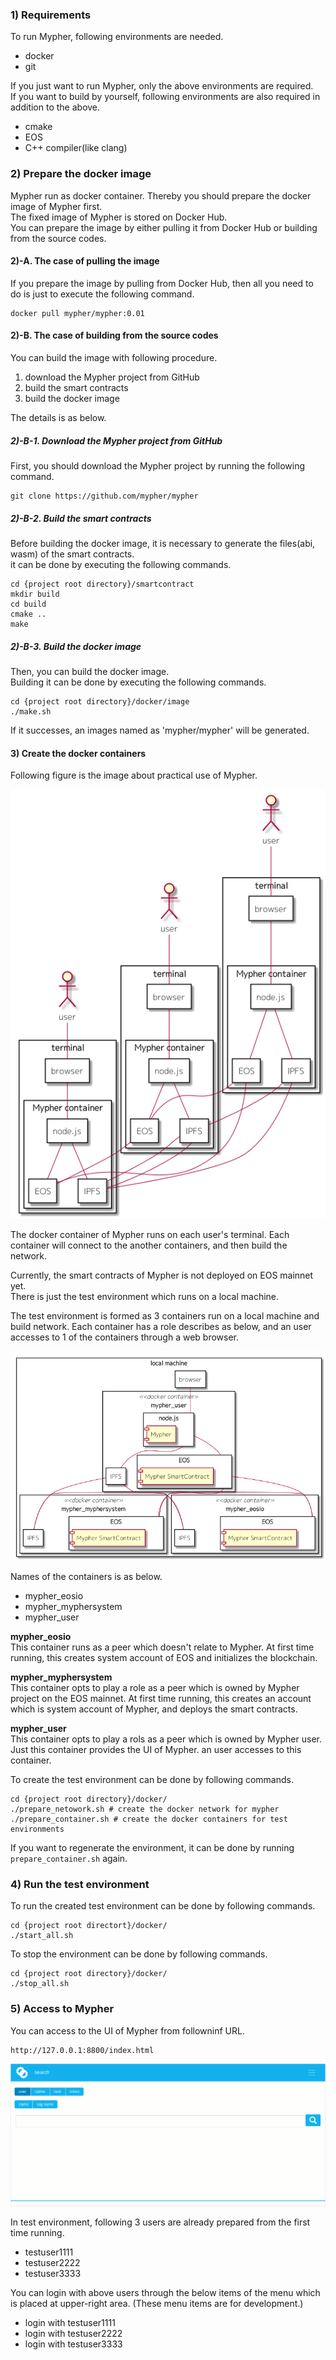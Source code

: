 ### 1) Requirements

To run Mypher, following environments are needed.

* docker
* git

If you just want to run Mypher, only the above environments are required.  
If you want to build by yourself, following environments are also required in addition to the above.  

* cmake
* EOS
* C++ compiler(like clang)

### 2) Prepare the docker image

Mypher run as docker container. Thereby you should prepare the docker image of Mypher first.   
The fixed image of Mypher is stored on Docker Hub.  
You can prepare the image by either pulling it from Docker Hub or building from the source codes.  

#### 2)-A. The case of pulling the image

If you prepare the image by pulling from Docker Hub, then all you need to do is just to execute the following command. 

```
docker pull mypher/mypher:0.01
```

#### 2)-B. The case of building from the source codes

You can build the image with following procedure.

1. download the Mypher project from GitHub
1. build the smart contracts
1. build the docker image

The details is as below.

##### 2)-B-1. Download the Mypher project from GitHub

First, you should download the Mypher project by running the following command.  

```
git clone https://github.com/mypher/mypher
```

##### 2)-B-2. Build the smart contracts

Before building the docker image, it is necessary to generate the files(abi, wasm) of the smart contracts.  
it can be done by executing the following commands.  

```shell
cd {project root directory}/smartcontract
mkdir build
cd build
cmake ..
make
```

##### 2)-B-3. Build the docker image

Then, you can build the docker image.  
Building it can be done by executing the following commands.  

```shell
cd {project root directory}/docker/image
./make.sh
```

If it successes, an images named as 'mypher/mypher' will be generated.  

#### 3) Create the docker containers

Following figure is the image about practical use of Mypher.  

![](img/production_environment.png)

The docker container of Mypher runs on each user's terminal. Each container will connect to the another containers, and then build the network.  

Currently, the smart contracts of Mypher is not deployed on EOS mainnet yet.  
There is just the test environment which runs on a local machine.  

The test environment is formed as 3 containers run on a local machine and build network. Each container has a role describes as below, and an user accesses to 1 of the containers through a web browser.

![](img/local_environment.png)

Names of the containers is as below.
* mypher_eosio
* mypher_myphersystem
* mypher_user

**mypher_eosio**  
This container runs as a peer which doesn't relate to Mypher. At first time running, this creates system account of EOS and initializes the blockchain.  

**mypher_myphersystem**  
This container opts to play a role as a peer which is owned by Mypher project on the EOS mainnet. At first time running, this creates an account which is system account of Mypher, and deploys the smart contracts.

**mypher_user**  
This container opts to play a rols as a peer which is owned by Mypher user. Just this container provides the UI of Mypher. an user accesses to this container.

To create the test environment can be done by following commands.

```shell
cd {project root directory}/docker/
./prepare_netowork.sh # create the docker network for mypher
./prepare_container.sh # create the docker containers for test environments
```

If you want to regenerate the environment, it can be done by running `prepare_container.sh` again.  

### 4) Run the test environment

To run the created test environment can be done by following commands.

```shell
cd {project root directort}/docker/
./start_all.sh
```

To stop the environment can be done by following commands.

```shell
cd {project root directory}/docker/
./stop_all.sh
```

### 5) Access to Mypher

You can access to the UI of Mypher from followninf URL.  

```
http://127.0.0.1:8800/index.html
```

![](img/screen_search.gif)

In test environment, following 3 users are already prepared from the first time running.  
* testuser1111
* testuser2222
* testuser3333

You can login with above users through the below items of the menu which is placed at upper-right area. (These menu items are for development.)
* login with testuser1111
* login with testuser2222
* login with testuser3333 

